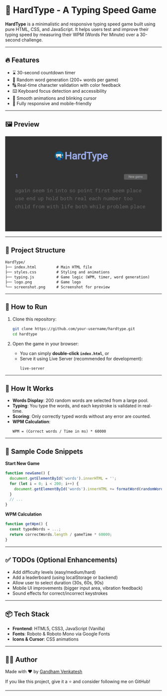 # 🎯 HardType - A Typing Speed Game

**HardType** is a minimalistic and responsive typing speed game built using pure HTML, CSS, and JavaScript. It helps users test and improve their typing speed by measuring their WPM (Words Per Minute) over a 30-second challenge.

---

## 🔥 Features

- ⌛ 30-second countdown timer  
- 💬 Random word generation (200+ words per game)  
- 🔠 Real-time character validation with color feedback  
- ⌨️ Keyboard focus detection and accessibility  
- 🚀 Smooth animations and blinking cursor  
- 📱 Fully responsive and mobile-friendly

---

## 🖼️ Preview

![HardType Screenshot](screenshot.png)



---

## 📁 Project Structure

```
HardType/
├── index.html         # Main HTML file
├── styles.css         # Styling and animations
├── typing.js          # Game logic (WPM, timer, word generation)
├── logo.png           # Game logo
└── screenshot.png     # Screenshot for preview
```

---

## 🚀 How to Run

1. Clone this repository:
   ```bash
   git clone https://github.com/your-username/hardtype.git
   cd hardtype
   ```

2. Open the game in your browser:
   - You can simply **double-click `index.html`**, or
   - Serve it using Live Server (recommended for development):
     ```bash
     live-server
     ```

---

## 🧠 How It Works

- **Words Display**: 200 random words are selected from a large pool.
- **Typing**: You type the words, and each keystroke is validated in real-time.
- **Scoring**: Only correctly typed words without any error are counted.
- **WPM Calculation**:
  ```
  WPM = (Correct words / Time in ms) * 60000
  ```

---

## 🧪 Sample Code Snippets

**Start New Game**
```js
function newGame() {
  document.getElementById('words').innerHTML = '';
  for (let i = 0; i < 200; i++) {
    document.getElementById('words').innerHTML += formatWord(randomWord());
  }
  // ...
}
```

**WPM Calculation**
```js
function getWpm() {
  const typedWords = ...;
  return correctWords.length / gameTime * 60000;
}
```

---

## ✅ TODOs (Optional Enhancements)

- Add difficulty levels (easy/medium/hard)
- Add a leaderboard (using localStorage or backend)
- Allow user to select duration (30s, 60s, 90s)
- Mobile UI improvements (bigger input area, vibration feedback)
- Sound effects for correct/incorrect keystrokes

---

## 📦 Tech Stack

- **Frontend**: HTML5, CSS3, JavaScript (Vanilla)
- **Fonts**: Roboto & Roboto Mono via Google Fonts
- **Icons & Cursor**: CSS animations

---

## 👨‍💻 Author

Made with ❤️ by [Gandham Venkatesh](https://github.com/gandham-venkatesh)

If you like this project, give it a ⭐ and consider following me on GitHub!

---


